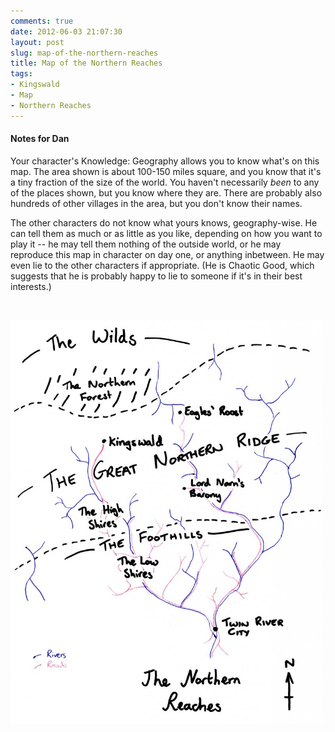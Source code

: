 ```yaml
---
comments: true
date: 2012-06-03 21:07:30
layout: post
slug: map-of-the-northern-reaches
title: Map of the Northern Reaches
tags:
- Kingswald
- Map
- Northern Reaches
---
```


<h4>Notes for Dan</h4>
Your character's Knowledge: Geography allows you to know what's on this map.  The area shown is about 100-150 miles square, and you know that it's a tiny fraction of the size of the world.  You haven't necessarily <em>been</em> to any of the places shown, but you know where they are.  There are probably also hundreds of other villages in the area, but you don't know their names.

The other characters do not know what yours knows, geography-wise.  He can tell them as much or as little as you like, depending on how you want to play it -- he may tell them nothing of the outside world, or he may reproduce this map in character on day one, or anything inbetween.  He may even lie to the other characters if appropriate.  (He is Chaotic Good, which suggests that he is probably happy to lie to someone if it's in their best interests.)

<br/>

<a href="/rpgs/northernreaches.jpg"><img src="/rpgs/northernreaches-792x1024.jpg" alt="Map of the Northern Reaches" title="Map of the Northern Reaches" width="500" height="646" class="aligncenter size-large wp-image-12069" /></a>
